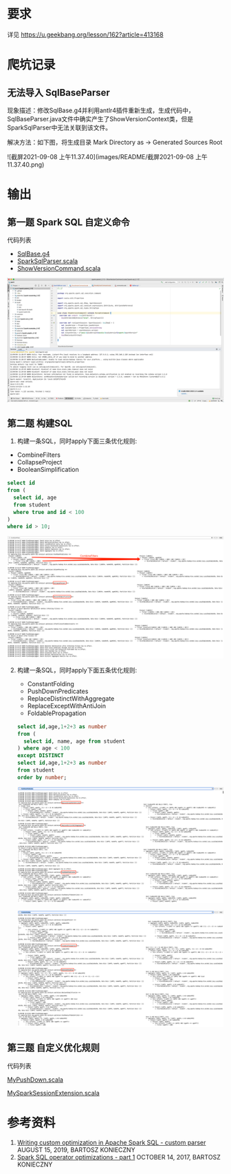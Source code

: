 # 要求

详见 https://u.geekbang.org/lesson/162?article=413168



# 爬坑记录

## 无法导入 SqlBaseParser

现象描述：修改SqlBase.g4并利用antlr4插件重新生成，生成代码中，SqlBaseParser.java文件中确实产生了ShowVersionContext类，但是SparkSqlParser中无法关联到该文件。

解决方法：如下图，将生成目录 Mark Directory as -> Generated Sources Root

![截屏2021-09-08 上午11.37.40](images/README/截屏2021-09-08 上午11.37.40.png)



# 输出

## 第一题 Spark SQL 自定义命令

代码列表

- [SqlBase.g4](src/main/antlr4/org/apache/spark/sql/catalyst/parser/SqlBase.g4)
- [SparkSqlParser.scala](src/main/scala/org/apache/spark/sql/execution/SparkSqlParser.scala)
- [ShowVersionCommand.scala](src/main/scala/org/apache/spark/sql/execution/command/ShowVersionCommand.scala)

![image-20210908112950787](images/README/image-20210908112950787.png)



## 第二题 构建SQL

1. 构建一条SQL，同时apply下面三条优化规则: 

  - CombineFilters
  - CollapseProject
  - BooleanSimplification

  ```sql
  select id 
  from (
    select id, age 
    from student 
    where true and id < 100
  ) 
  where id > 10;
  ```

  ![image-20210908144546568](images/README/image-20210908144546568.png)

2. 构建一条SQL，同时apply下面五条优化规则:

   - ConstantFolding
   - PushDownPredicates
   - ReplaceDistinctWithAggregate
   - ReplaceExceptWithAntiJoin
   - FoldablePropagation

   ```sql
   select id,age,1+2+3 as number 
   from (
     select id, name, age from student
   ) where age < 100 
   except DISTINCT 
   select id,age,1+2+3 as number 
   from student 
   order by number;
   ```

   ![image-20210908152346391](images/README/image-20210908152346391.png)

   ![image-20210908152421584](images/README/image-20210908152421584.png)



## 第三题 自定义优化规则

代码列表

[MyPushDown.scala](src/main/scala/listart/MyPushDown.scala)

[MySparkSessionExtension.scala](src/main/scala/listart/MySparkSessionExtension.scala)



# 参考资料

1. [Writing custom optimization in Apache Spark SQL - custom parser](https://www.waitingforcode.com/apache-spark-sql/writing-custom-optimization-apache-spark-sql-custom-parser/read) AUGUST 15, 2019, BARTOSZ KONIECZNY
2. [Spark SQL operator optimizations - part 1](https://www.waitingforcode.com/apache-spark-sql/spark-sql-operator-optimizations-part-1/read) OCTOBER 14, 2017, BARTOSZ KONIECZNY

